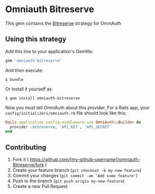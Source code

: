 # Omniauth Bitreserve

This gem contains the [Bitreserve](https://bitreserve.org/) strategy for OmniAuth

## Using this strategy

Add this line to your application's Gemfile:

```ruby
gem 'omniauth-bitreserve'
```

And then execute:

    $ bundle

Or install it yourself as:

    $ gem install omniauth-bitreserve

Now you must tell OmniAuth about this provider, For a Rails app, your `config/initializers/omniauth.rb` file should look like this:

```ruby
Rails.application.config.middleware.use OmniAuth::Builder do
  provider :bitreserve, 'API_KEY', 'API_SECRET'
end
```

## Contributing

1. Fork it ( https://github.com/[my-github-username]/omniauth-Bitreserve/fork )
2. Create your feature branch (`git checkout -b my-new-feature`)
3. Commit your changes (`git commit -am 'Add some feature'`)
4. Push to the branch (`git push origin my-new-feature`)
5. Create a new Pull Request
